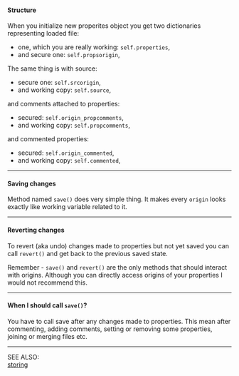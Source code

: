 #### Structure

When you initialize new properites object you get two dictionaries representing loaded file:

*   one, which you are really working: ```self.properties```,
*   and secure one: ```self.propsorigin```,

The same thing is with source:

*   secure one: ```self.srcorigin```,
*   and working copy: ```self.source```,


and comments attached to properties:

*   secured: ```self.origin_propcomments```,
*   and working copy: ```self.propcomments```,


and commented properties:

*   secured: ```self.origin_commented```,
*   and working copy: ```self.commented```,

----

#### Saving changes

Method named ```save()``` does very simple thing. It makes every ```origin``` looks exactly 
like working variable related to it.

----

#### Reverting changes

To revert (aka undo) changes made to properties but not yet saved you can call ```revert()``` and get back to the previous saved state.


Remember - ```save()``` and ```revert()``` are the only methods that should interact with origins. 
Although you can directly access origins of your properties I would not recommend this.


----

#### When I should call ```save()```?

You have to call save after any changes made to properties. This mean after commenting, adding comments, setting or removing some properties, 
joining or merging files etc.


----

SEE ALSO:  
[storing](storing.mdown)